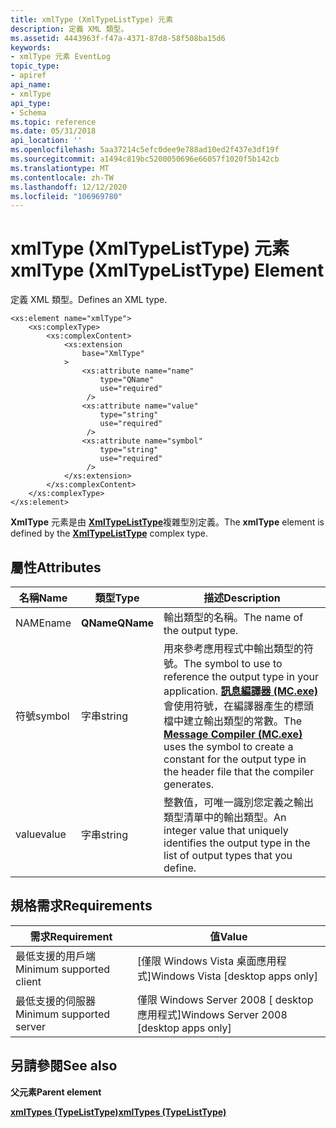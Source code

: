 ```yaml
---
title: xmlType (XmlTypeListType) 元素
description: 定義 XML 類型。
ms.assetid: 4443963f-f47a-4371-87d8-58f508ba15d6
keywords:
- xmlType 元素 EventLog
topic_type:
- apiref
api_name:
- xmlType
api_type:
- Schema
ms.topic: reference
ms.date: 05/31/2018
api_location: ''
ms.openlocfilehash: 5aa37214c5efc0dee9e788ad10ed2f437e3df19f
ms.sourcegitcommit: a1494c819bc5200050696e66057f1020f5b142cb
ms.translationtype: MT
ms.contentlocale: zh-TW
ms.lasthandoff: 12/12/2020
ms.locfileid: "106969780"
---
```

# <a name="xmltype-xmltypelisttype-element"></a><span data-ttu-id="cb9e3-104">xmlType (XmlTypeListType) 元素</span><span class="sxs-lookup"><span data-stu-id="cb9e3-104">xmlType (XmlTypeListType) Element</span></span>

<span data-ttu-id="cb9e3-105">定義 XML 類型。</span><span class="sxs-lookup"><span data-stu-id="cb9e3-105">Defines an XML type.</span></span>

``` syntax
<xs:element name="xmlType">
    <xs:complexType>
        <xs:complexContent>
            <xs:extension
                base="XmlType"
            >
                <xs:attribute name="name"
                    type="QName"
                    use="required"
                 />
                <xs:attribute name="value"
                    type="string"
                    use="required"
                 />
                <xs:attribute name="symbol"
                    type="string"
                    use="required"
                 />
            </xs:extension>
        </xs:complexContent>
    </xs:complexType>
</xs:element>
```

<span data-ttu-id="cb9e3-106">**XmlType** 元素是由 [**XmlTypeListType**](eventmanifestschema-xmltypelisttype-complextype.md)複雜型別定義。</span><span class="sxs-lookup"><span data-stu-id="cb9e3-106">The **xmlType** element is defined by the [**XmlTypeListType**](eventmanifestschema-xmltypelisttype-complextype.md) complex type.</span></span>

## <a name="attributes"></a><span data-ttu-id="cb9e3-107">屬性</span><span class="sxs-lookup"><span data-stu-id="cb9e3-107">Attributes</span></span>



| <span data-ttu-id="cb9e3-108">名稱</span><span class="sxs-lookup"><span data-stu-id="cb9e3-108">Name</span></span>   | <span data-ttu-id="cb9e3-109">類型</span><span class="sxs-lookup"><span data-stu-id="cb9e3-109">Type</span></span>      | <span data-ttu-id="cb9e3-110">描述</span><span class="sxs-lookup"><span data-stu-id="cb9e3-110">Description</span></span>                                                                                                                                                                                                                                                |
|--------|-----------|------------------------------------------------------------------------------------------------------------------------------------------------------------------------------------------------------------------------------------------------------------|
| <span data-ttu-id="cb9e3-111">NAME</span><span class="sxs-lookup"><span data-stu-id="cb9e3-111">name</span></span>   | <span data-ttu-id="cb9e3-112">**QName**</span><span class="sxs-lookup"><span data-stu-id="cb9e3-112">**QName**</span></span> | <span data-ttu-id="cb9e3-113">輸出類型的名稱。</span><span class="sxs-lookup"><span data-stu-id="cb9e3-113">The name of the output type.</span></span><br/>                                                                                                                                                                                                                    |
| <span data-ttu-id="cb9e3-114">符號</span><span class="sxs-lookup"><span data-stu-id="cb9e3-114">symbol</span></span> | <span data-ttu-id="cb9e3-115">字串</span><span class="sxs-lookup"><span data-stu-id="cb9e3-115">string</span></span>    | <span data-ttu-id="cb9e3-116">用來參考應用程式中輸出類型的符號。</span><span class="sxs-lookup"><span data-stu-id="cb9e3-116">The symbol to use to reference the output type in your application.</span></span> <span data-ttu-id="cb9e3-117">[**訊息編譯器 (MC.exe)**](message-compiler--mc-exe-.md)會使用符號，在編譯器產生的標頭檔中建立輸出類型的常數。</span><span class="sxs-lookup"><span data-stu-id="cb9e3-117">The [**Message Compiler (MC.exe)**](message-compiler--mc-exe-.md) uses the symbol to create a constant for the output type in the header file that the compiler generates.</span></span><br/> |
| <span data-ttu-id="cb9e3-118">value</span><span class="sxs-lookup"><span data-stu-id="cb9e3-118">value</span></span>  | <span data-ttu-id="cb9e3-119">字串</span><span class="sxs-lookup"><span data-stu-id="cb9e3-119">string</span></span>    | <span data-ttu-id="cb9e3-120">整數值，可唯一識別您定義之輸出類型清單中的輸出類型。</span><span class="sxs-lookup"><span data-stu-id="cb9e3-120">An integer value that uniquely identifies the output type in the list of output types that you define.</span></span><br/>                                                                                                                                          |



## <a name="requirements"></a><span data-ttu-id="cb9e3-121">規格需求</span><span class="sxs-lookup"><span data-stu-id="cb9e3-121">Requirements</span></span>



| <span data-ttu-id="cb9e3-122">需求</span><span class="sxs-lookup"><span data-stu-id="cb9e3-122">Requirement</span></span> | <span data-ttu-id="cb9e3-123">值</span><span class="sxs-lookup"><span data-stu-id="cb9e3-123">Value</span></span> |
|-------------------------------------|------------------------------------------------------|
| <span data-ttu-id="cb9e3-124">最低支援的用戶端</span><span class="sxs-lookup"><span data-stu-id="cb9e3-124">Minimum supported client</span></span><br/> | <span data-ttu-id="cb9e3-125">\[僅限 Windows Vista 桌面應用程式\]</span><span class="sxs-lookup"><span data-stu-id="cb9e3-125">Windows Vista \[desktop apps only\]</span></span><br/>       |
| <span data-ttu-id="cb9e3-126">最低支援的伺服器</span><span class="sxs-lookup"><span data-stu-id="cb9e3-126">Minimum supported server</span></span><br/> | <span data-ttu-id="cb9e3-127">僅限 Windows Server 2008 \[ desktop 應用程式\]</span><span class="sxs-lookup"><span data-stu-id="cb9e3-127">Windows Server 2008 \[desktop apps only\]</span></span><br/> |



## <a name="see-also"></a><span data-ttu-id="cb9e3-128">另請參閱</span><span class="sxs-lookup"><span data-stu-id="cb9e3-128">See also</span></span>

<dl> <dt>

<span data-ttu-id="cb9e3-129">**父元素**</span><span class="sxs-lookup"><span data-stu-id="cb9e3-129">**Parent element**</span></span>
</dt> <dt>

[<span data-ttu-id="cb9e3-130">**xmlTypes (TypeListType)**</span><span class="sxs-lookup"><span data-stu-id="cb9e3-130">**xmlTypes (TypeListType)**</span></span>](eventmanifestschema-xmltypes-typelisttype-element.md)
</dt> </dl>

 

 





